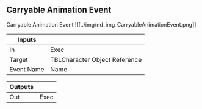 ## Carryable Animation Event
Carryable Animation Event
![[../img/nd_img_CarryableAnimationEvent.png]]

|Inputs||
|--|--|
| In | Exec |
| Target | TBLCharacter Object Reference |
| Event Name | Name |

|Outputs||
|--|--|
| Out | Exec |
